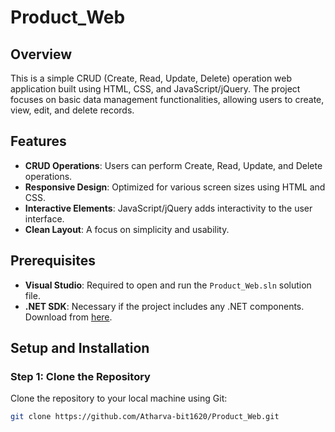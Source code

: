 # Product_Web

## Overview
This is a simple CRUD (Create, Read, Update, Delete) operation web application built using HTML, CSS, and JavaScript/jQuery. The project focuses on basic data management functionalities, allowing users to create, view, edit, and delete records.

## Features
- **CRUD Operations**: Users can perform Create, Read, Update, and Delete operations.
- **Responsive Design**: Optimized for various screen sizes using HTML and CSS.
- **Interactive Elements**: JavaScript/jQuery adds interactivity to the user interface.
- **Clean Layout**: A focus on simplicity and usability.

## Prerequisites
- **Visual Studio**: Required to open and run the `Product_Web.sln` solution file.
- **.NET SDK**: Necessary if the project includes any .NET components. Download from [here](https://dotnet.microsoft.com/download).

## Setup and Installation
### Step 1: Clone the Repository
Clone the repository to your local machine using Git:
   ```bash
   git clone https://github.com/Atharva-bit1620/Product_Web.git
